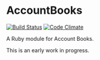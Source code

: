 # AccountBooks

[![Build Status](https://travis-ci.org/eangach/account_books.png)](https://travis-ci.org/eangach/account_books)
[![Code Climate](https://codeclimate.com/github/eangach/account_books/badges/gpa.svg)](https://codeclimate.com/github/eangach/account_books)

A Ruby module for Account Books.

This is an early work in progress.
